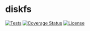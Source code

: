 # diskfs

[![Tests](https://github.com/thunze/diskfs/actions/workflows/tests.yml/badge.svg)](https://github.com/thunze/diskfs/actions/workflows/tests.yml)
[![Coverage Status](https://coveralls.io/repos/github/thunze/diskfs/badge.svg?branch=main)](https://coveralls.io/github/thunze/diskfs?branch=main)
[![License](https://img.shields.io/badge/license-MIT-blue.svg)](https://en.wikipedia.org/wiki/MIT_License)
